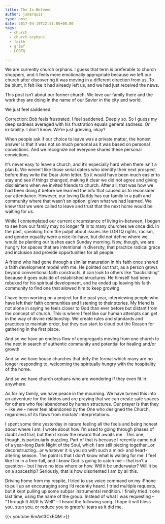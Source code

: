 ```yaml
---
title: The In-Between
author: jsmarquis
type: post
date: 2017-04-19T22:51:00+00:00
tags:
  - church
  - church orphans
  - faith
  - grief
  - LGBTQ

---
```

We are currently church orphans. I guess that term is preferable to church shoppers, and it feels more emotionally appropriate because we left our church after discovering it was moving in a different direction from us. To be blunt, it felt like it had already left us, and we had just received the news.

This post isn&#8217;t about our former church. We love our family there and the work they are doing in the name of our Savior in the city and world.

We just feel saddened.

Correction: Bob feels frustrated. I feel saddened. Deeply so. So I guess my deep sadness averaged with his frustration equals general sadness. Or irritability. I don&#8217;t know. We&#8217;re just grieving, okay?

When people ask if our choice to leave was a private matter, the honest answer is that it was not so much personal as it was based on personal convictions. And we recognize not everyone shares these personal convictions.

It&#8217;s never easy to leave a church, and it&#8217;s especially hard when there isn&#8217;t a plan b. We weren&#8217;t like those serial daters who identify their next prospect before they write the Dear John letter. So it would have been much easier to stay and see if things changed, making it clear we did not agree and giving disclaimers when we invited friends to church. After all, that was how we had been doing it before we learned the info that caused us to reconsider our attendance. However, our loving Daddy has our family in a path and community where that wasn&#8217;t an option, given what we had learned. We knew that we were called to leave and trust that the next home would be waiting for us.

While I contemplated our current circumstance of living in-between, I began to see how our family may no longer fit in to many churches we once did. In the past, speaking from the pulpit about issues like LGBTQ rights, racism, and gender equality were a nice-to-have, but did not define where we would be planting our tushes each Sunday morning. Now, though, we are hungry for spaces that are intentional in diversity, that practice radical grace and inclusion and provide opportunities for all people.

A friend who had gone through a similar maturation in his faith once shared a faith development model with me. He pointed out that, as a person grows beyond conventional faith constructs, it can look to others like &#8220;backsliding&#8221; because it goes outside of established structures. He himself had been rebuked for his spiritual development, and he ended up leaving his faith community to find one that allowed him to keep growing.

I have been working on a project for the past year, interviewing people who have left their faith communities and listening to their stories. My friend is not alone in saying he feels closer to God than ever before but distant from the concept of church. This is where I feel like our human attempts can get in the way of divine relationship. We create rules and standards and practices to maintain order, but they can start to cloud out the Reason for gathering in the first place.

And so we have an endless flow of congregants moving from one church to the next in search of authentic community and potential for healing and/or growth.

And so we have house churches that defy the format which many are no longer responding to, welcoming the spiritually hungry with the hospitality of the home.

And so we have church orphans who are wondering if they even fit in anywhere.

As for my family, we have peace in the mourning. We have turned this into an adventure for the kiddos and are praying that we can create safe spaces for others who feel abandoned by human structures. Our prayer is that they &#8211; like we &#8211; never feel abandoned by the One who designed the Church, regardless of its flaws from mortals&#8217; interpretations.

I spent some time yesterday in nature feeling all the feels and being honest about where I am. I wrote about how I&#8217;m used to going through phases of doubt and trial, but then I know the reward that awaits me.&nbsp; This one, though, is particularly puzzling. Part of that is because I recently came out of a year-long Dark Night of the Soul, which I am still piecing together&#8230;or deconstructing&#8230;or whatever it is you do with such a mind- and heart-altering season. The point is that I don&#8217;t know what is waiting for me. I feel like I&#8217;m in a free-fall, and I know God is going to catch me &#8211; that isn&#8217;t a question &#8211; but I have no idea where or how. Will it be underwater? Will it be on a spaceship? Seriously, that is how disoriented I am by all this.

Driving home from my respite, I tried to use voice command on my iPhone to pull up an encouraging song I&#8217;d recently heard. I tried multiple requests, but it kept pulling up some subpar instrumental rendition. I finally tried it one last time, using the name of the group. Instead of what I was requesting &#8211; &#8220;Through It All/It Is Well&#8221; &#8211; I heard the following song. I hope it will bless you, stun you, or reduce you to grateful tears as it did me.

{{< youtube 6mAvt3CxEQM >}}